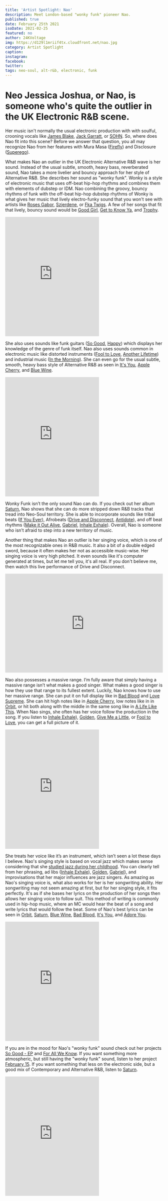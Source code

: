```yaml
---
title: 'Artist Spotlight: Nao'
description: Meet London-based "wonky funk" pioneer Nao.
published: true
date: February 25th 2021
isoDate: 2021-02-25
featured: no
author: 24KVoltage
img: https://d129l1mriif4tx.cloudfront.net/nao.jpg
category: Artist Spotlight
caption: 
instagram: 
facebook:
twitter:
tags: neo-soul, alt-r&b, electronic, funk
---
```



# Neo Jessica Joshua, or Nao, is someone who's quite the outlier in the UK Electronic R&B scene. 

Her music isn't normally the usual electronic production with with soulful, crooning vocals like [James Blake](https://open.spotify.com/artist/53KwLdlmrlCelAZMaLVZqU?si=VXwULRW2SOe15jPU8pD7_A), [Jack Garratt](https://open.spotify.com/artist/1Zp054Jc86WVKCxKEqZGOA?si=thOekcjuQVmshIGxzu41Bw), or [SOHN](https://open.spotify.com/artist/6XZYAWJLL8UIbxAqjKj3cg?si=FKYhvjxJQ0uBRz1J7uLhfA). So, where does Nao fit into this scene? Before we answer that question, you all may recognize Nao from her features with Mura Masa ([Firefly](https://open.spotify.com/track/2s9C5THb9llwyVXtjveV4E?si=UFm-ZGTgTNmeQCU3hGwIlQ)) and Disclosure ([Superego](https://open.spotify.com/track/4vd7KzctkhCVCUnCCyoO0d?si=nj1G8PPxSsi-D-7Kj2T25A)).


What makes Nao an outlier in the UK Electronic Alternative R&B wave is her sound. Instead of the usual subtle, smooth, heavy bass, reverberated sound, Nao takes a more livelier and bouncy approach for her style of Alternative R&B. She describes her sound as "wonky funk". Wonky is a style of electronic music that uses off-beat hip-hop rhythms and combines them with elements of dubstep or IDM. Nao combining the groovy, bouncy rhythms of funk with the off-beat hip-hop dubstep rhythms of Wonky is what gives her music that lively electro-funky sound that you won't see with artists like  [Roses Gabor](https://open.spotify.com/artist/2gcdX1NqiPU2F4QxSlBo7r?si=4icFECdmTqSB7e9MJjGBuQ), [Szjerdene](https://open.spotify.com/artist/5WcgyMkdfILvNCPTavIINv?si=-lpasD0hSIGoshhtlagxIw), or [Fka Twigs](https://open.spotify.com/artist/6nB0iY1cjSY1KyhYyuIIKH?si=MdQSL9GsRWKEEGideK-3cQ). A few of her songs that fit that lively, bouncy sound would be [Good Girl](https://open.spotify.com/track/6bl1EIJjAAmot2ya5lfYyv?si=eVIoP2NIRwa5G9Vp53NmsA), [Get to Know Ya](https://open.spotify.com/track/7coWZzFEyhoZTcMfZixvwB?si=o8-2WnGWQm2vCenw-ZtD0A), and [Trophy](https://open.spotify.com/track/4wfruBEWWb0iYHbMRd01GA?si=Q3uGLTWqTmyamPwGBjQ59A). 

<iframe src="https://open.spotify.com/embed/track/6bl1EIJjAAmot2ya5lfYyv" width="300" height="380" frameborder="0" allowtransparency="true" allow="encrypted-media"></iframe>

She also uses sounds like funk guitars ([So Good](https://open.spotify.com/track/5JfzG6442R2JvJXBDfUXZW?si=AFoSWaN3T_K0do_McrXCdg), [Happy](https://open.spotify.com/track/6MeRDLBZfPRZudEmJhbuj6?si=OrZIyUqfQ_qlFnnHV0YU7w)) which displays her knowledge of the genre of funk itself. Nao also uses sounds common in electronic music like distorted instruments ([Fool to Love](https://open.spotify.com/track/0uII79GWhvmTIvruhfIXlf?si=kRSHTJ7iReSDgjrGp0ECiA), [Another Lifetime](https://open.spotify.com/track/48WTGGIeSFD5ZMF51Rm4Y9?si=6kXlpiMnSLSNClikbbptxQ)) and industrial music ([In the Morning](https://open.spotify.com/track/3pRyeZCIGdaO84RSBj9Bj7?si=hVOjCafhQ_imoIsiEVJZvw)). She can even go for the usual subtle, smooth, heavy bass style of Alternative R&B as seen in [It's You](https://open.spotify.com/track/0trHY8tLVJ7Vtkp3DwW6Uo?si=T9DNpnXxQpqk1nm_yMv7sg), [Apple Cherry](https://open.spotify.com/track/10XxTowGnHIAYqS6FMTe60?si=G7ear6sYQkepYXQKJkBWrg), and [Blue Wine](https://open.spotify.com/track/40CrAsHK8vJIAHX6AxZWUi?si=yz-69Ak3Q_mxXWwU0rn4aA).

<iframe src="https://open.spotify.com/embed/track/5PkZ0mhNgfuz7SqiuruKlh" width="300" height="380" frameborder="0" allowtransparency="true" allow="encrypted-media"></iframe>


Wonky Funk isn’t the only sound Nao can do. If you check out her album [Saturn](https://open.spotify.com/album/5rojZ5uUIKKkfNsFT92Vld?si=M22hQPiaQ-mmza38o4Hm7Q), Nao shows that she can do more stripped down R&B tracks that tread into Neo-Soul territory. She is able to incorporate sounds like tribal beats ([If You Ever](https://open.spotify.com/track/5PkZ0mhNgfuz7SqiuruKlh?si=_8PURuJRT8qgZ8M8UILC0g)),  Afrobeats ([Drive and Disconnect](https://open.spotify.com/track/6pEAd0UjznaKABT7WLLvmC?si=lPkDggfDTQ-QYR3V1ZZmOw), [Antidote](https://open.spotify.com/track/1ndeyZurGdaWqLh3srX0ia?si=RZS975FAQFmpcdZrYXV8KA)), and off beat rhythms ([Make it Out Alive](https://open.spotify.com/track/0VXinRGqxFxr1BKrOrC9pP?si=MkNayK4XTS6rIEwQTH0K3g), [Gabriel](https://open.spotify.com/track/5fp8Ww74MLFXjCYRxf6YMt?si=n8BXR_iqSziZXrkQE0xeuw), [Inhale Exhale](https://open.spotify.com/track/2fv00qmva1kpCctrKgoIer?si=WJuOiaOdSGGATmGeZgC5ag)). Overall, Nao is someone who isn’t afraid to step into a new territory of music.


Another thing that makes Nao an outlier is her singing voice, which is one of the most recognizable ones in R&B music. It also a bit of a double edged sword, because it often makes her not as accessible music-wise. Her singing voice is very high pitched. It even sounds like it's computer generated at times, but let me tell you, it's all real. If you don't believe me, then watch this live performance of Drive and Disconnect.

<iframe width="100%" style="max-width: 550px" height="315" src="https://www.youtube.com/embed/dNaEkFxKZbg" frameborder="0" allow="accelerometer; autoplay; clipboard-write; encrypted-media; gyroscope; picture-in-picture" allowfullscreen></iframe>


Nao also possesses a massive range. I’m fully aware that simply having a massive range isn’t what makes a good singer. What makes a good singer is how they use that range to its fullest extent. Luckily, Nao knows how to use her massive range. She can put it on full display like in [Bad Blood](https://open.spotify.com/track/4Iam3vZMJCMltFkK9mNruw?si=Gb-ZmqEeTta6mUC0Rsf2tQ) and [Love Supreme](https://open.spotify.com/track/591qGFsTHMPHQ9V6lz4CKJ?si=9AMfH7ShRpSfEprI2OZBhw). She can hit high notes like in [Apple Cherry](https://open.spotify.com/track/10XxTowGnHIAYqS6FMTe60?si=G7ear6sYQkepYXQKJkBWrg), low notes like in in [Orbit](https://open.spotify.com/track/5yrXolC7Un3peiFxwqbucn?si=FHwUdYfATQWngONZUMU2rw), or hit both along with the middle in the same song like in [A Life Like This](https://open.spotify.com/track/7c8bCcNTQTx13FkjtKkb8E?si=0V2bAOWhRjm5JVGLv66Mng).  When Nao sings, she often has her voice follow the production in the song. If you listen to [Inhale Exhale](https://open.spotify.com/track/2fv00qmva1kpCctrKgoIer?si=WJuOiaOdSGGATmGeZgC5ag)), [Golden](https://open.spotify.com/track/5OGuFkKqUqvYeaUTbarFBl?si=6mXzPBxBTNmbB_L-RNxuPQ), [Give Me a Little](https://open.spotify.com/track/6lB0UsHu3sWupDfYXJ9VH2?si=g8D9Bd5kTHWUGABtOxcv0g), or [Fool to Love](https://open.spotify.com/track/0uII79GWhvmTIvruhfIXlf?si=u4ySFrCDQqeLmUsllwu8dA), you can get a full picture of it. 


<iframe src="https://open.spotify.com/embed/track/5D6nPbRJPFrIVDnxoWKEyI" width="300" height="380" frameborder="0" allowtransparency="true" allow="encrypted-media"></iframe>


She treats her voice like it’s an instrument, which isn’t seen a lot these days I believe. Nao's singing style is based on vocal jazz which makes sense considering that she [studied jazz during her childhood](https://www.bbc.co.uk/programmes/profiles/21tBzg4nhXckl2qvjNj5gfg/3rd-nao). You can clearly tell from her phrasing, ad libs ([Inhale Exhale](https://open.spotify.com/track/2fv00qmva1kpCctrKgoIer?si=WJuOiaOdSGGATmGeZgC5ag)), [Golden](https://open.spotify.com/track/5OGuFkKqUqvYeaUTbarFBl?si=6mXzPBxBTNmbB_L-RNxuPQ), [Gabriel](https://open.spotify.com/track/5fp8Ww74MLFXjCYRxf6YMt?si=n8BXR_iqSziZXrkQE0xeuw)), and improvisations that her major influences are jazz singers. As amazing as Nao's singing voice is, what also works for her is her songwriting ability. Her songwriting may not seem amazing at first, but for her singing style, it fits perfectly. It's as if she bases her lyrics on the production of her songs then allows her singing voice to follow suit. This method of writing is commonly used in hip-hop music, where an MC would hear the beat of a song and write lyrics that would follow the beat. Some of Nao's best lyrics can be seen in [Orbit](https://open.spotify.com/track/5yrXolC7Un3peiFxwqbucn?si=FHwUdYfATQWngONZUMU2rw), [Saturn](https://open.spotify.com/track/7HHlagS4aGF82LduE2FoY4?si=xXq0FZcCTA-0HkRZM6R7gQ), [Blue Wine](https://open.spotify.com/track/40CrAsHK8vJIAHX6AxZWUi?si=yz-69Ak3Q_mxXWwU0rn4aA), [Bad Blood](https://open.spotify.com/track/4Iam3vZMJCMltFkK9mNruw?si=Gb-ZmqEeTta6mUC0Rsf2tQ), [It's You](https://open.spotify.com/track/0trHY8tLVJ7Vtkp3DwW6Uo?si=T9DNpnXxQpqk1nm_yMv7sg), and [Adore You](https://open.spotify.com/track/25isxLhIKV8lNSecmvY700?si=4o5FKajlTxCj2a70K_vN_Q).


<iframe src="https://open.spotify.com/embed/track/5yrXolC7Un3peiFxwqbucn" width="300" height="380" frameborder="0" allowtransparency="true" allow="encrypted-media"></iframe>

If you are in the mood for Nao's "wonky funk" sound check out her projects [So Good - EP](https://open.spotify.com/album/24Mvai61eMmHgDm2jtPkgL?si=NoYW1uhkQOGtTKOyfmzcgA) and [For All We Know](https://open.spotify.com/album/2BmceJHiy9RTyvaB1IU0P6?si=5T_XvSOGSqmMHZ91CBC7Bw). If you want something more atmospheric, but still having the "wonky funk" sound, listen to her project [February 15](https://open.spotify.com/album/6iI212DhxMBlaIHfU0yeH5?si=242bQfhDRvm-q_RTScJROw). If you want something that less on the electronic side, but a good mix of Contemporary and Alternative R&B, listen to [Saturn](https://open.spotify.com/album/5rojZ5uUIKKkfNsFT92Vld?si=M22hQPiaQ-mmza38o4Hm7Q).

<iframe src="https://open.spotify.com/embed/playlist/37i9dQZF1DZ06evO4f5rOM" width="300" height="380" frameborder="0" allowtransparency="true" allow="encrypted-media"></iframe>
